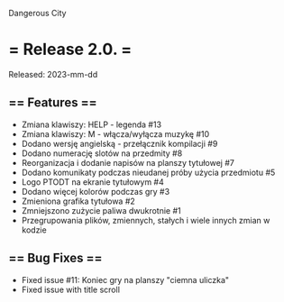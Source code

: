Dangerous City

# = Release 2.0. =
Released: 2023-mm-dd

## == Features ==
 * Zmiana klawiszy: HELP - legenda #13
 * Zmiana klawiszy: M - włącza/wyłącza muzykę #10
 * Dodano wersję angielską - przełącznik kompilacji #9
 * Dodano numerację slotów na przedmity #8
 * Reorganizacja i dodanie napisów na planszy tytułowej #7
 * Dodano komunikaty podczas nieudanej próby użycia przedmiotu #5
 * Logo PTODT na ekranie tytułowym #4
 * Dodano więcej kolorów podczas gry #3
 * Zmieniona grafika tytułowa #2
 * Zmniejszono zużycie paliwa dwukrotnie #1
 * Przegrupowania plików, zmiennych, stałych i wiele innych zmian w kodzie

## == Bug Fixes ==
 * Fixed issue #11: Koniec gry na planszy "ciemna uliczka"
 * Fixed issue with title scroll